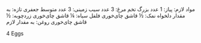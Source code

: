 مواد لازم:
پیاز: 1 عدد بزرگ
تخم مرغ: 3 عدد
سیب زمینی: 3 عدد متوسط
جعفری تازه: به مقدار دلخواه
نمک: ½ قاشق چای‌خوری
فلفل سیاه: ¼ قاشق چای‌خوری
زردچوبه: ½ قاشق چای‌خوری
روغن: به مقدار لازم

4 Eggs